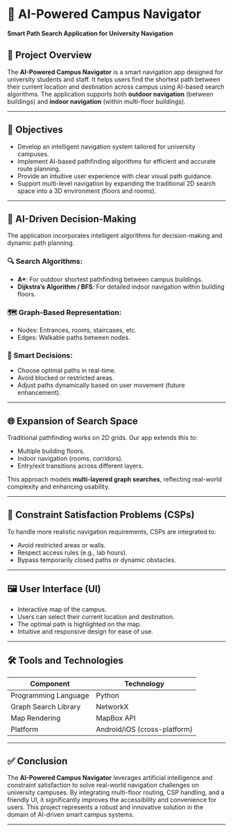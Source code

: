 # 🧭 AI-Powered Campus Navigator
**Smart Path Search Application for University Navigation**

## 📌 Project Overview
The **AI-Powered Campus Navigator** is a smart navigation app designed for university students and staff. It helps users find the shortest path between their current location and destination across campus using AI-based search algorithms. The application supports both **outdoor navigation** (between buildings) and **indoor navigation** (within multi-floor buildings).

---

## 🎯 Objectives
- Develop an intelligent navigation system tailored for university campuses.
- Implement AI-based pathfinding algorithms for efficient and accurate route planning.
- Provide an intuitive user experience with clear visual path guidance.
- Support multi-level navigation by expanding the traditional 2D search space into a 3D environment (floors and rooms).

---

## 🧠 AI-Driven Decision-Making
The application incorporates intelligent algorithms for decision-making and dynamic path planning.

### 🔍 Search Algorithms:
- **A\***: For outdoor shortest pathfinding between campus buildings.
- **Dijkstra’s Algorithm / BFS**: For detailed indoor navigation within building floors.

### 🗺️ Graph-Based Representation:
- Nodes: Entrances, rooms, staircases, etc.
- Edges: Walkable paths between nodes.

### 🤖 Smart Decisions:
- Choose optimal paths in real-time.
- Avoid blocked or restricted areas.
- Adjust paths dynamically based on user movement (future enhancement).

---

## 🌐 Expansion of Search Space
Traditional pathfinding works on 2D grids. Our app extends this to:
- Multiple building floors.
- Indoor navigation (rooms, corridors).
- Entry/exit transitions across different layers.

This approach models **multi-layered graph searches**, reflecting real-world complexity and enhancing usability.

---

## 🔐 Constraint Satisfaction Problems (CSPs)
To handle more realistic navigation requirements, CSPs are integrated to:
- Avoid restricted areas or walls.
- Respect access rules (e.g., lab hours).
- Bypass temporarily closed paths or dynamic obstacles.

---

## 🖼️ User Interface (UI)
- Interactive map of the campus.
- Users can select their current location and destination.
- The optimal path is highlighted on the map.
- Intuitive and responsive design for ease of use.

---

## 🛠️ Tools and Technologies

| Component            | Technology              |
|---------------------|--------------------------|
| Programming Language | Python |
| Graph Search Library | NetworkX                |
| Map Rendering        | MapBox API              |
| Platform             | Android/iOS (cross-platform) |

---

## ✅ Conclusion
The **AI-Powered Campus Navigator** leverages artificial intelligence and constraint satisfaction to solve real-world navigation challenges on university campuses. By integrating multi-floor routing, CSP handling, and a friendly UI, it significantly improves the accessibility and convenience for users. This project represents a robust and innovative solution in the domain of AI-driven smart campus systems.

---

